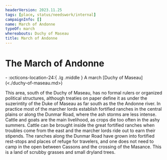 ```yaml
---
headerVersion: 2023.11.25
tags: [place, status/needswork/internal]
campaignInfo: []
name: March of Andonne
typeOf: march
whereabouts: Duchy of Maseau
title: March of Andonne
---
```

# The March of Andonne
<div class="grid cards ext-narrow-margin ext-one-column" markdown>
-    :octicons-location-24:{ .lg .middle } A march [Duchy of Maseau](<./duchy-of-maseau.md>)  
</div>


This area, south of the Duchy of Maseau, has no formal rulers or organized political structures, although treaties on paper define it as under the suzerintity of the Duke of Maseau as far south as the the Andonne river. In practice most of the marcher lords establish fortified ranches in the central plains or along the Dunmar Road, where the ash storms are less intense. Cattle and goats are the main livelihood, as crops die too often in the ashy summers. Cattle can be brought inside the great fortified ranches when troubles come from the east and the marcher lords ride out to earn their stipends. The ranches along the Dunmar Road have grown into fortified rest-stops and places of refuge for travelers, and one does not need to camp in the open between Cassons and the crossing of the Masance. This is a land of scrubby grasses and small dryland trees.




